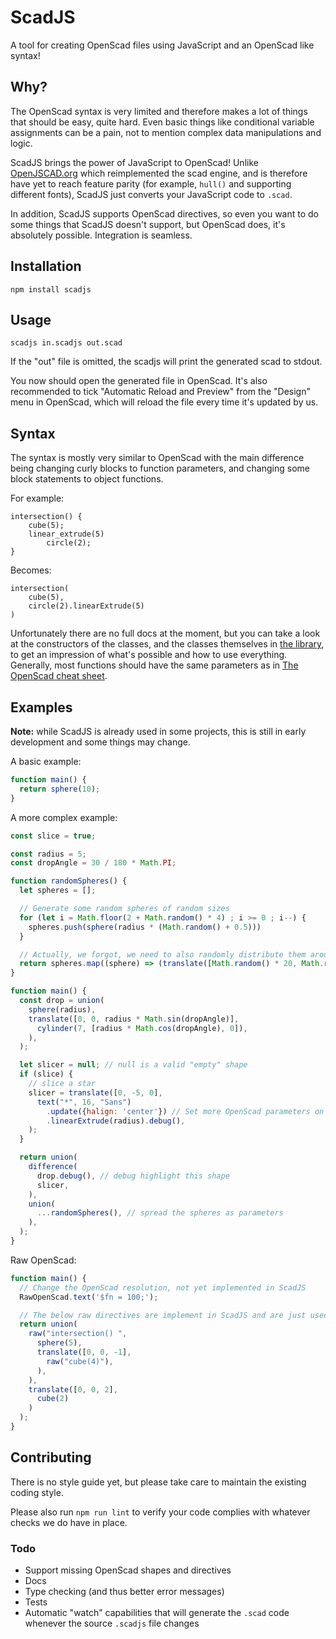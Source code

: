 # ScadJS

A tool for creating OpenScad files using JavaScript and an OpenScad like syntax!

## Why?

The OpenScad syntax is very limited and therefore makes a lot of things that
should be easy, quite hard. Even basic things like conditional variable
assignments can be a pain, not to mention complex data manipulations and logic.

ScadJS brings the power of JavaScript to OpenScad! Unlike [OpenJSCAD.org](https://openjscad.org/)
which reimplemented the scad engine, and is therefore have yet to reach feature
parity (for example, `hull()` and supporting different fonts), ScadJS just
converts your JavaScript code to `.scad`.

In addition, ScadJS supports OpenScad directives, so even you want to do some
things that ScadJS doesn't support, but OpenScad does, it's absolutely possible.
Integration is seamless.

## Installation

`npm install scadjs`

## Usage

`scadjs in.scadjs out.scad`

If the "out" file is omitted, the scadjs will print the generated scad to stdout.


You now should open the generated file in OpenScad. It's also recommended to
tick "Automatic Reload and Preview" from the "Design" menu in OpenScad, which
will reload the file every time it's updated by us.

## Syntax

The syntax is mostly very similar to OpenScad with the main difference being
changing curly blocks to function parameters, and changing some block statements
to object functions.

For example:

```
intersection() {
    cube(5);
    linear_extrude(5)
        circle(2);
}
```

Becomes:

```
intersection(
    cube(5),
    circle(2).linearExtrude(5)
)
```

Unfortunately there are no full docs at the moment, but you can take a look at
the constructors of the classes, and the classes themselves in [the library](/libscadjs.js),
to get an impression of what's possible and how to use everything. Generally,
most functions should have the same parameters as in [The OpenScad cheat sheet](http://www.openscad.org/cheatsheet/).


## Examples

**Note:** while ScadJS is already used in some projects, this is still in early
development and some things may change.

A basic example:

```javascript
function main() {
  return sphere(10);
}
```

A more complex example:

```javascript
const slice = true;

const radius = 5;
const dropAngle = 30 / 180 * Math.PI;

function randomSpheres() {
  let spheres = [];

  // Generate some random spheres of random sizes
  for (let i = Math.floor(2 + Math.random() * 4) ; i >= 0 ; i--) {
    spheres.push(sphere(radius * (Math.random() + 0.5)))
  }

  // Actually, we forgot, we need to also randomly distribute them around the space
  return spheres.map((sphere) => (translate([Math.random() * 20, Math.random() * 20, -20], sphere)));
}

function main() {
  const drop = union(
    sphere(radius),
    translate([0, 0, radius * Math.sin(dropAngle)],
      cylinder(7, [radius * Math.cos(dropAngle), 0]),
    ),
  );

  let slicer = null; // null is a valid "empty" shape
  if (slice) {
    // slice a star
    slicer = translate([0, -5, 0],
      text("*", 16, "Sans")
        .update({halign: 'center'}) // Set more OpenScad parameters on the text shape
        .linearExtrude(radius).debug(),
    );
  }

  return union(
    difference(
      drop.debug(), // debug highlight this shape
      slicer,
    ),
    union(
      ...randomSpheres(), // spread the spheres as parameters
    ),
  );
}
```

Raw OpenScad:

```javascript
function main() {
  // Change the OpenScad resolution, not yet implemented in ScadJS
  RawOpenScad.text('$fn = 100;');

  // The below raw directives are implement in ScadJS and are just used for illustration
  return union(
    raw("intersection() ",
      sphere(5),
      translate([0, 0, -1],
        raw("cube(4)"),
      ),
    ),
    translate([0, 0, 2],
      cube(2)
    )
  );
}
```


## Contributing

There is no style guide yet, but please take care to maintain the existing
coding style.

Please also run `npm run lint` to verify your code complies with whatever
checks we do have in place.

### Todo

* Support missing OpenScad shapes and directives
* Docs
* Type checking (and thus better error messages)
* Tests
* Automatic "watch" capabilities that will generate the `.scad` code whenever the source `.scadjs` file changes
